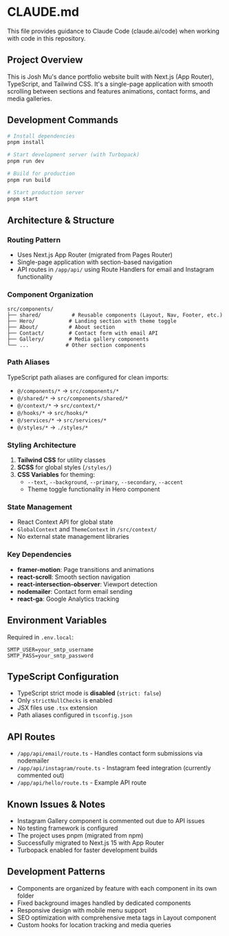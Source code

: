 # CLAUDE.md

This file provides guidance to Claude Code (claude.ai/code) when working with code in this repository.

## Project Overview

This is Josh Mu's dance portfolio website built with Next.js (App Router), TypeScript, and Tailwind CSS. It's a single-page application with smooth scrolling between sections and features animations, contact forms, and media galleries.

## Development Commands

```bash
# Install dependencies
pnpm install

# Start development server (with Turbopack)
pnpm run dev

# Build for production
pnpm run build

# Start production server
pnpm start
```

## Architecture & Structure

### Routing Pattern
- Uses Next.js App Router (migrated from Pages Router)
- Single-page application with section-based navigation
- API routes in `/app/api/` using Route Handlers for email and Instagram functionality

### Component Organization
```
src/components/
├── shared/          # Reusable components (Layout, Nav, Footer, etc.)
├── Hero/           # Landing section with theme toggle
├── About/          # About section
├── Contact/        # Contact form with email API
├── Gallery/        # Media gallery components
└── ...            # Other section components
```

### Path Aliases
TypeScript path aliases are configured for clean imports:
- `@/components/*` → `src/components/*`
- `@/shared/*` → `src/components/shared/*`
- `@/context/*` → `src/context/*`
- `@/hooks/*` → `src/hooks/*`
- `@/services/*` → `src/services/*`
- `@/styles/*` → `./styles/*`

### Styling Architecture
1. **Tailwind CSS** for utility classes
2. **SCSS** for global styles (`/styles/`)
3. **CSS Variables** for theming:
   - `--text`, `--background`, `--primary`, `--secondary`, `--accent`
   - Theme toggle functionality in Hero component

### State Management
- React Context API for global state
- `GlobalContext` and `ThemeContext` in `/src/context/`
- No external state management libraries

### Key Dependencies
- **framer-motion**: Page transitions and animations
- **react-scroll**: Smooth section navigation
- **react-intersection-observer**: Viewport detection
- **nodemailer**: Contact form email sending
- **react-ga**: Google Analytics tracking

## Environment Variables

Required in `.env.local`:
```
SMTP_USER=your_smtp_username
SMTP_PASS=your_smtp_password
```

## TypeScript Configuration

- TypeScript strict mode is **disabled** (`strict: false`)
- Only `strictNullChecks` is enabled
- JSX files use `.tsx` extension
- Path aliases configured in `tsconfig.json`

## API Routes

- `/app/api/email/route.ts` - Handles contact form submissions via nodemailer
- `/app/api/instagram/route.ts` - Instagram feed integration (currently commented out)
- `/app/api/hello/route.ts` - Example API route

## Known Issues & Notes

- Instagram Gallery component is commented out due to API issues
- No testing framework is configured
- The project uses pnpm (migrated from npm)
- Successfully migrated to Next.js 15 with App Router
- Turbopack enabled for faster development builds

## Development Patterns

- Components are organized by feature with each component in its own folder
- Fixed background images handled by dedicated components
- Responsive design with mobile menu support
- SEO optimization with comprehensive meta tags in Layout component
- Custom hooks for location tracking and media queries